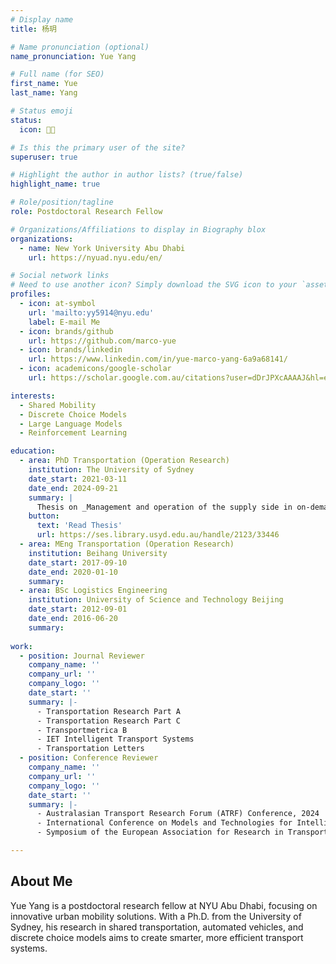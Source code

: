 ```yaml
---
# Display name
title: 杨玥

# Name pronunciation (optional)
name_pronunciation: Yue Yang

# Full name (for SEO)
first_name: Yue
last_name: Yang

# Status emoji
status:
  icon: 👨‍💻

# Is this the primary user of the site?
superuser: true

# Highlight the author in author lists? (true/false)
highlight_name: true

# Role/position/tagline
role: Postdoctoral Research Fellow

# Organizations/Affiliations to display in Biography blox
organizations:
  - name: New York University Abu Dhabi
    url: https://nyuad.nyu.edu/en/

# Social network links
# Need to use another icon? Simply download the SVG icon to your `assets/media/icons/` folder.
profiles:
  - icon: at-symbol
    url: 'mailto:yy5914@nyu.edu'
    label: E-mail Me
  - icon: brands/github
    url: https://github.com/marco-yue
  - icon: brands/linkedin
    url: https://www.linkedin.com/in/yue-marco-yang-6a9a68141/
  - icon: academicons/google-scholar
    url: https://scholar.google.com.au/citations?user=dDrJPXcAAAAJ&hl=en

interests:
  - Shared Mobility
  - Discrete Choice Models
  - Large Language Models
  - Reinforcement Learning

education:
  - area: PhD Transportation (Operation Research)
    institution: The University of Sydney
    date_start: 2021-03-11
    date_end: 2024-09-21
    summary: |
      Thesis on _Management and operation of the supply side in on-demand mobility platforms_. Supervised by [Associate Professor Mohsen Ramezani](https://www.sydney.edu.au/engineering/about/our-people/academic-staff/mohsen-ramezani.html).
    button:
      text: 'Read Thesis'
      url: https://ses.library.usyd.edu.au/handle/2123/33446
  - area: MEng Transportation (Operation Research)
    institution: Beihang University
    date_start: 2017-09-10
    date_end: 2020-01-10
    summary:
  - area: BSc Logistics Engineering
    institution: University of Science and Technology Beijing
    date_start: 2012-09-01
    date_end: 2016-06-20
    summary:
    
work:
  - position: Journal Reviewer
    company_name: ''
    company_url: ''
    company_logo: ''
    date_start: ''
    summary: |-
      - Transportation Research Part A
      - Transportation Research Part C
      - Transportmetrica B
      - IET Intelligent Transport Systems
      - Transportation Letters
  - position: Conference Reviewer
    company_name: ''
    company_url: ''
    company_logo: ''
    date_start: ''
    summary: |-
      - Australasian Transport Research Forum (ATRF) Conference, 2024
      - International Conference on Models and Technologies for Intelligent Transportation Systems (MT-ITS), 2023, 2024
      - Symposium of the European Association for Research in Transportation (hEART), 2022, 2023

---
```


## About Me

Yue Yang is a postdoctoral research fellow at NYU Abu Dhabi, focusing on innovative urban mobility solutions. With a Ph.D. from the University of Sydney, his research in shared transportation, automated vehicles, and discrete choice models aims to create smarter, more efficient transport systems.
